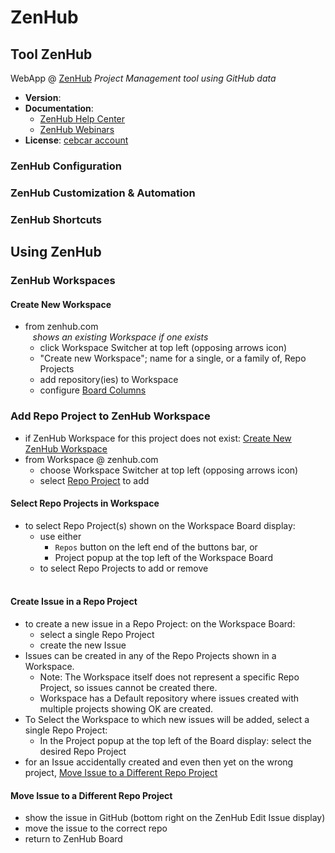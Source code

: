 # ZenHub

## Tool ZenHub

WebApp @ [ZenHub](https://zenhub.com)
*Project Management tool using GitHub data*

- **Version**: <not specified><br/>
- **Documentation**:
  - [ZenHub Help Center](https://help.zenhub.com/support/home)
  - [ZenHub Webinars](https://www.zenhub.com/webinars#on-demand)
- **License**: [cebcar account](https://app.zenhub.com/dashboard/o/cebcar/account-settings)

### ZenHub Configuration
### ZenHub Customization & Automation

### ZenHub Shortcuts

## Using ZenHub

### ZenHub Workspaces

#### Create New Workspace
- from zenhub.com
  <br/>&nbsp;&nbsp;
  *shows an existing Workspace if one exists*<br/>
  - click Workspace Switcher at top left (opposing arrows icon)
  - "Create new Workspace"; name for a single, or a family of, Repo Projects
  - add repository(ies) to Workspace
  - configure [Board Columns](../entities/Workspace.md#board-columns)

### Add Repo Project to ZenHub Workspace
- if ZenHub Workspace for this project does not exist: [Create New ZenHub Workspace](#create-new-workspace)
- from Workspace @ zenhub.com
  - choose Workspace Switcher at top left (opposing arrows icon)
  - select [Repo Project](../entities/RepoProject.md) to add

#### Select Repo Projects in Workspace
- to select Repo Project(s) shown on the Workspace Board display:
  - use either
    - `Repos` button on the left end of the buttons bar, or
    - Project popup at the top left of the Workspace Board 
  - to select Repo Projects to add or remove<br/><br/>

#### Create Issue in a Repo Project
- to create a new issue in a Repo Project: on the Workspace Board:
  - select a single Repo Project
  - create the new Issue
- Issues can be created in any of the Repo Projects shown in a Workspace.
  - Note: The Workspace itself does not represent a specific Repo Project, so issues cannot be created there.
  - Workspace has a Default repository where issues created with multiple projects showing OK are created.
- To Select the Workspace to which new issues will be added, select a single Repo Project:
  - In the Project popup at the top left of the Board display: select the desired Repo Project
- for an Issue accidentally created and even then yet on the wrong project, [Move Issue to a Different Repo Project](#move-issue-to-a-different-repo-project)

#### Move Issue to a Different Repo Project
  - show the issue in GitHub (bottom right on the ZenHub Edit Issue display)
  - move the issue to the correct repo
  - return to ZenHub Board<br/><br/>
